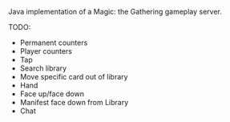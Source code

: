 Java implementation of a Magic: the Gathering gameplay server.

TODO:
- Permanent counters
- Player counters
- Tap
- Search library
- Move specific card out of library
- Hand
- Face up/face down
- Manifest face down from Library
- Chat
